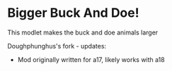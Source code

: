 # Bigger Buck And Doe!
This modlet makes the buck and doe animals larger

Doughphunghus's fork - updates:

- Mod originally written for a17, likely works with a18
